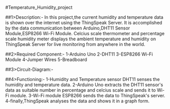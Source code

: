 #Temperature_Humidity_project

##1>Description:-
In this project,the current humidity and temperature data is shown over the internet using the ThingSpeak Server.
It is accomplished by the data communication between Arduino,DHT11 Sensor Module,ESP8266 Wi-Fi Module.
Celcius scale thermometer and percentage scale humidity meter displays the ambient temperature and humidity
on ThingSpeak Server for live monitoring from anywhere in the world.

##2>Required Component:-
1-Arduino Uno
2-DHT11
3-ESP8266 Wi-Fi Module
4-Jumper Wires
5-Breadboard

##3>Circuit-Diagram:-







##4>Functioning:-
1-Humidity and Temperature sensor DHT11 senses the humidity and temperature data.
2-Arduino Uno extracts the DHT11 sensor's data as suitable number in percentage and celcius scale
and sends it to Wi-Fi module.
3-Wi-Fi module ESP8266 sends the data to ThingSpeak's server.
4-finally,ThingSpeak analyses the data and shows it in a graph form.






